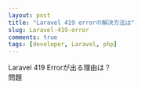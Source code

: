 ```yaml
---
layout: post
title: "Laravel 419 errorの解決方法は"
slug: Laravel-419-error
comments: true
tags: [developer, Laravel, php]
---
```

Laravel 419 Errorが出る理由は？      
問題
